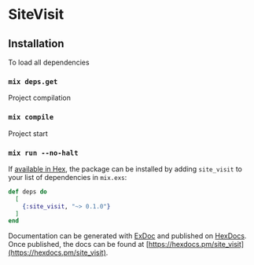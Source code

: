 # SiteVisit

## Installation

To load all dependencies

### `mix deps.get`

Project compilation

### `mix compile`

Project start

### `mix run --no-halt`


If [available in Hex](https://hex.pm/docs/publish), the package can be installed
by adding `site_visit` to your list of dependencies in `mix.exs`:

```elixir
def deps do
  [
    {:site_visit, "~> 0.1.0"}
  ]
end
```

Documentation can be generated with [ExDoc](https://github.com/elixir-lang/ex_doc)
and published on [HexDocs](https://hexdocs.pm). Once published, the docs can
be found at [https://hexdocs.pm/site_visit](https://hexdocs.pm/site_visit).

